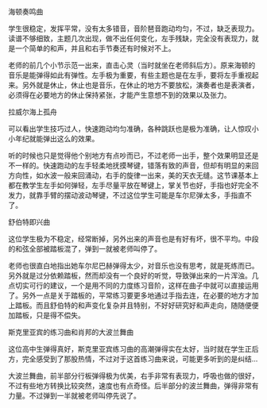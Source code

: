海顿奏鸣曲

学生很稳定，发挥平常，没有太多错音，音阶琶音跑动均匀，不过，缺乏表现力。读谱不够细致，主题几次出现，做不出任何变化，左手残缺，完全没有表现力，就是一个简单的和声，并且和右手节奏还有时候对不上。

老师的前几个小节示范一出来，直击心灵（当时就坐在老师斜后方）。原来海顿的音乐是能弹得如此有弹性。左手极为重要，有些主题也是在左手，要将左手重视起来。另外就是休止，休止也是音乐，在休止的地方不要放松，演奏者也是表演者，必须得在必要地方的休止保持紧张，才能产生意想不到的效果以及张力。

拉威尔海上孤舟

可以看出学生技巧过人，快速跑动均匀准确，各种跳跃也是极为准确，让人惊叹小小年纪就能弹出这么的效果。

听的时候也只是觉得他个别地方有点吵而已，不过老师一出手，整个效果明显还是不一样的。快速跑动的左手轻柔地抚摸琴键，错落有致的声音，但却有明显的来回方向性，如水波一般来回涌动，右手的旋律一出来，美的天衣无缝。这节课基本上都在教学生左手如何弹轻，左手尽量平放在琴键上，掌关节也好，手指也好完全不发力，就靠手臂的摆动波动琴键，不过这位学生可能是车尔尼弹太多，手指直不了。

舒伯特即兴曲

这位学生极为不稳定，经常断掉，另外出来的声音也是有好有坏，很不平均。中段的和弦全部被踏板混了，弹到一就被老师叫停了。

老师也很直白地指出她车尔尼巴赫弹得太少，对音乐也没有思考，就是死练而已。另外就是过分依赖踏板，然而却没有一个良好的听觉，导致弹出来的一片浑浊。几点切实可行的建议，一个是用不同的力度练习音阶，这样在曲子中就可以直接运用了。另外一点是关于踏板的，平常练习要更多地通过手指去连，在必要的地方才加上踏板。而且舒伯特的和声变化复杂并且特别，不好好研究好和声走向，随随便便加踏板，只是得不偿失。

斯克里亚宾的练习曲和肖邦的大波兰舞曲

这位高中生弹得真好，斯克里亚宾练习曲的高潮弹得实在太好，当时就在学生正后方，完全感受到了那股热情，不过对于这首练习曲来说，可能更多听到的是纠结...

大波兰舞曲，前半部分行板弹得极为优美，右手非常有表现力，呼吸也做的很好，不过有些地方转换比较突然，速度也有点奇怪。后半部分的波兰舞曲，弹得非常有力量。不过弹到一半就被老师叫停先说了。

